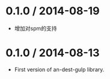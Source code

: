 0.1.0 / 2014-08-19
=================
* 增加对spm的支持

0.1.0 / 2014-08-13
==================

* First version of an-dest-gulp library.